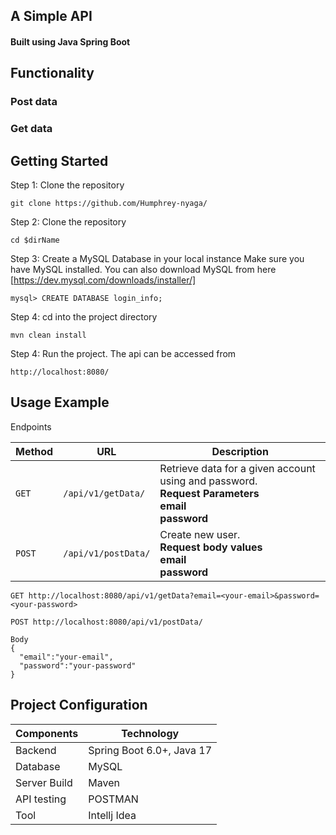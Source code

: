## A Simple API

#### Built using Java Spring Boot

## Functionality

### Post data
### Get data

## Getting Started
Step 1: Clone the repository
```
git clone https://github.com/Humphrey-nyaga/
```
Step 2: Clone the repository
```
cd $dirName
```

Step 3: Create a MySQL Database in your local instance
Make sure you have MySQL installed.
You can also download MySQL from here [https://dev.mysql.com/downloads/installer/]
```
mysql> CREATE DATABASE login_info;
```

Step 4: cd into the project directory
```
mvn clean install
```
Step 4: Run the project.
The api can be accessed from
```
http://localhost:8080/
```
## Usage Example
Endpoints

| Method   | URL                           | Description                                                                                                       |
| -------- |-------------------------------|-------------------------------------------------------------------------------------------------------------------|
| `GET`    | `/api/v1/getData/`            | Retrieve data for  a given account using and password.<br/> <b>Request Parameters<b> <br/>  email <br/>  password |
| `POST`   | `/api/v1/postData/`           | Create new user. <br><b> Request body values <b><br/> email <br/>  password                                       |


```
GET http://localhost:8080/api/v1/getData?email=<your-email>&password=<your-password>
``` 
```
POST http://localhost:8080/api/v1/postData/

Body
{
  "email":"your-email",
  "password":"your-password"
}

``` 


## Project Configuration

| Components        | Technology        | 
   |-------------------|-------------------|
| Backend           | Spring Boot 6.0+, Java 17 | 
| Database          | MySQL             |  
| Server Build      | Maven             |
| API testing       | POSTMAN           |
| Tool              | Intellj Idea      |
   
